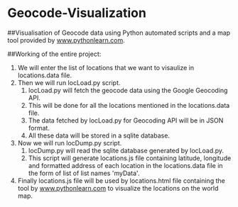 # Geocode-Visualization

##Visualisation of Geocode data using Python automated scripts and a map tool provided by www.pythonlearn.com.

##Working of the entire project:
1. We will enter the list of locations that we want to visaulize in locations.data file.
2. Then we will run locLoad.py script.
    1. locLoad.py will fetch the geocode data using the Google Geocoding API.
    2. This will be done for all the locations mentioned in the locations.data file.
    3. The data fetched by locLoad.py for Geocoding API will be in JSON format.
    4. All these data will be stored in a sqlite database.
3. Now we will run locDump.py script.
    1. locDump.py will read the sqlite database generated by locLoad.py.
    2. This script will generate locations.js file containing latitude, longitude and formatted address of each location in the   locations.data file in the form of list of list names 'myData'.
4. Finally locations.js file will be used by locations.html file containing the tool by www.pythonlearn.com to visualize the locations on the world map.       
